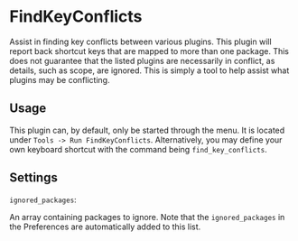 # FindKeyConflicts
Assist in finding key conflicts between various plugins. This plugin will report back shortcut keys that are mapped to more than one package. This does not guarantee that the listed plugins are necessarily in conflict, as details, such as scope, are ignored. This is simply a tool to help assist what plugins may be conflicting.

## Usage
This plugin can, by default, only be started through the menu. It is located under `Tools -> Run FindKeyConflicts`. Alternatively, you may define your own keyboard shortcut with the command being `find_key_conflicts`.

## Settings
`ignored_packages`: 

An array containing packages to ignore. Note that the `ignored_packages` in the Preferences are automatically added to this list.